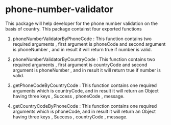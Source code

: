 # phone-number-validator
This package will help developer for the phone number validation on the basis of country.
This package containst four exported functions

1. phoneNumberValidatorByPhoneCode : This function contains two required arguments , first argument is phoneCode and second argument is phoneNumber , and in result it will return true if number is valid.


2. phoneNumberValidatorByCountryCode : This function contains two required arguments , first argument is countryCode and second argument is phoneNumber , and in result it will return true if number is valid.

3. getPhoneCodeByCountryCode : This function contains one required arguments which is countryCode, and in result it will return an Object having three keys , Success , phoneCode , message.


4. getCountryCodeByPhoneCode : This function contains one required arguments which is phoneCode, and in result it will return an Object having three keys , Success , countryCode , message.

